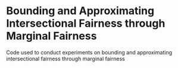 # Bounding and Approximating Intersectional Fairness through Marginal Fairness
Code used to conduct experiments on bounding and approximating intersectional fairness through marginal fairness

